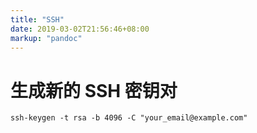 ```yaml
---
title: "SSH"
date: 2019-03-02T21:56:46+08:00
markup: "pandoc"
---
```


# 生成新的 SSH 密钥对

```
ssh-keygen -t rsa -b 4096 -C "your_email@example.com"
```